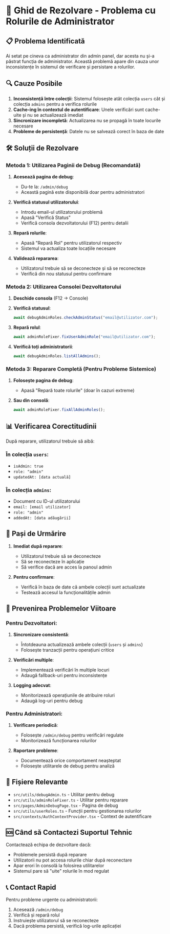 # 🔧 Ghid de Rezolvare - Problema cu Rolurile de Administrator

## 📋 Problema Identificată

Ai setat pe cineva ca administrator din admin panel, dar acesta nu și-a păstrat funcția de administrator. Această problemă apare din cauza unor inconsistențe în sistemul de verificare și persistare a rolurilor.

## 🔍 Cauze Posibile

1. **Inconsistență între colecții**: Sistemul folosește atât colecția `users` cât și colecția `admins` pentru a verifica rolurile
2. **Cache-ing în contextul de autentificare**: Unele verificări sunt cache-uite și nu se actualizează imediat
3. **Sincronizare incompletă**: Actualizarea nu se propagă în toate locurile necesare
4. **Probleme de persistență**: Datele nu se salvează corect în baza de date

## 🛠️ Soluții de Rezolvare

### Metoda 1: Utilizarea Paginii de Debug (Recomandată)

1. **Acesează pagina de debug**:

   - Du-te la: `/admin/debug`
   - Această pagină este disponibilă doar pentru administratori

2. **Verifică statusul utilizatorului**:

   - Introdu email-ul utilizatorului problemă
   - Apasă "Verifică Status"
   - Verifică consola dezvoltatorului (F12) pentru detalii

3. **Repară rolurile**:

   - Apasă "Repară Rol" pentru utilizatorul respectiv
   - Sistemul va actualiza toate locațiile necesare

4. **Validează repararea**:
   - Utilizatorul trebuie să se deconecteze și să se reconecteze
   - Verifică din nou statusul pentru confirmare

### Metoda 2: Utilizarea Consolei Dezvoltatorului

1. **Deschide consola** (F12 → Console)

2. **Verifică statusul**:

   ```javascript
   await debugAdminRoles.checkAdminStatus("email@utilizator.com");
   ```

3. **Repară rolul**:

   ```javascript
   await adminRoleFixer.fixUserAdminRole("email@utilizator.com");
   ```

4. **Verifică toți administratorii**:
   ```javascript
   await debugAdminRoles.listAllAdmins();
   ```

### Metoda 3: Reparare Completă (Pentru Probleme Sistemice)

1. **Folosește pagina de debug**:

   - Apasă "Repară toate rolurile" (doar în cazuri extreme)

2. **Sau din consolă**:
   ```javascript
   await adminRoleFixer.fixAllAdminRoles();
   ```

## 📊 Verificarea Corectitudinii

După reparare, utilizatorul trebuie să aibă:

### În colecția `users`:

- `isAdmin: true`
- `role: "admin"`
- `updatedAt: [data actuală]`

### În colecția `admins`:

- Document cu ID-ul utilizatorului
- `email: [email utilizator]`
- `role: "admin"`
- `addedAt: [data adăugării]`

## 🔄 Pași de Urmărire

1. **Imediat după reparare**:

   - Utilizatorul trebuie să se deconecteze
   - Să se reconecteze în aplicație
   - Să verifice dacă are acces la panoul admin

2. **Pentru confirmare**:
   - Verifică în baza de date că ambele colecții sunt actualizate
   - Testează accesul la funcționalitățile admin

## 🚨 Prevenirea Problemelor Viitoare

### Pentru Dezvoltatori:

1. **Sincronizare consistentă**:

   - Întotdeauna actualizează ambele colecții (`users` și `admins`)
   - Folosește tranzacții pentru operațiuni critice

2. **Verificări multiple**:

   - Implementează verificări în multiple locuri
   - Adaugă fallback-uri pentru inconsistențe

3. **Logging adecvat**:
   - Monitorizează operațiunile de atribuire roluri
   - Adaugă log-uri pentru debug

### Pentru Administratori:

1. **Verificare periodică**:

   - Folosește `/admin/debug` pentru verificări regulate
   - Monitorizează funcționarea rolurilor

2. **Raportare probleme**:
   - Documentează orice comportament neașteptat
   - Folosește utilitarele de debug pentru analiză

## 📝 Fișiere Relevante

- `src/utils/debugAdmin.ts` - Utilitar pentru debug
- `src/utils/adminRoleFixer.ts` - Utilitar pentru reparare
- `src/pages/AdminDebugPage.tsx` - Pagina de debug
- `src/utils/userRoles.ts` - Funcții pentru gestionarea rolurilor
- `src/contexts/AuthContextProvider.tsx` - Context de autentificare

## 🆘 Când să Contactezi Suportul Tehnic

Contactează echipa de dezvoltare dacă:

- Problemele persistă după reparare
- Utilizatorii nu pot accesa rolurile chiar după reconectare
- Apar erori în consolă la folosirea utilitarelor
- Sistemul pare să "uite" rolurile în mod regulat

## 📞 Contact Rapid

Pentru probleme urgente cu administratorii:

1. Acesează `/admin/debug`
2. Verifică și repară rolul
3. Instruiește utilizatorul să se reconecteze
4. Dacă problema persistă, verifică log-urile aplicației
